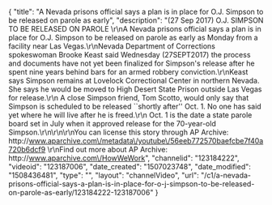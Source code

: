 {
    "title": "A Nevada prisons official says a plan is in place for O.J. Simpson to be released on parole as early",
    "description": "(27 Sep 2017) O.J. SIMPSON TO BE RELEASED ON PAROLE \r\nA Nevada prisons official says a plan is in place for O.J. Simpson to be released on parole as early as Monday from a facility near Las Vegas.\r\nNevada Department of Corrections spokeswoman Brooke Keast said Wednesday (27SEPT2017) the process and documents have not yet been finalized for Simpson's release after he spent nine years behind bars for an armed robbery conviction.\r\nKeast says Simpson remains at Lovelock Correctional Center in northern Nevada. She says he would be moved to High Desert State Prison outside Las Vegas for release.\r\n A close Simpson friend, Tom Scotto, would only say that Simpson is scheduled to be released ``shortly after'' Oct. 1. No one has said yet where he will live after he is freed.\r\n Oct. 1 is the date a state parole board set in July when it approved release for the 70-year-old Simpson.\r\n\r\n\r\nYou can license this story through AP Archive: http:\/\/www.aparchive.com\/metadata\/youtube\/56eeb772570baefcbe7f40a720b6dcf9 \r\nFind out more about AP Archive: http:\/\/www.aparchive.com\/HowWeWork",
    "channelid": "123184222",
    "videoid": "123187006",
    "date_created": "1507023748",
    "date_modified": "1508436481",
    "type": "",
    "layout": "channelVideo",
    "url": "\/c1\/a-nevada-prisons-official-says-a-plan-is-in-place-for-o-j-simpson-to-be-released-on-parole-as-early\/123184222-123187006"
}